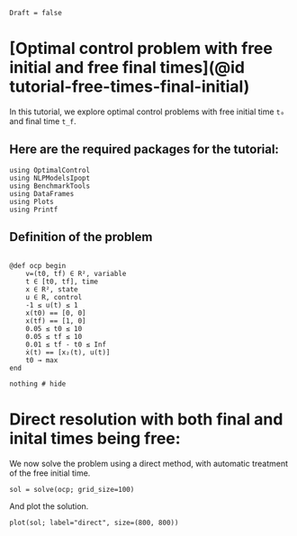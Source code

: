 ```@meta
Draft = false
```

# [Optimal control problem with free initial and free final times](@id tutorial-free-times-final-initial)

In this tutorial, we explore optimal control problems with free initial time `t₀` and final time `t_f`. 


## Here are the required packages for the tutorial:

```@example both_time
using OptimalControl
using NLPModelsIpopt
using BenchmarkTools
using DataFrames
using Plots
using Printf
```
## Definition of the problem

```@example both_time

@def ocp begin
    v=(t0, tf) ∈ R², variable
    t ∈ [t0, tf], time
    x ∈ R², state
    u ∈ R, control
    -1 ≤ u(t) ≤ 1
    x(t0) == [0, 0]
    x(tf) == [1, 0]
    0.05 ≤ t0 ≤ 10
    0.05 ≤ tf ≤ 10
    0.01 ≤ tf - t0 ≤ Inf
    ẋ(t) == [x₂(t), u(t)]
    t0 → max
end

nothing # hide
```

#  Direct resolution with both final and inital times being free:


We now solve the problem using a direct method, with automatic treatment of the free initial time.

```@example both_time
sol = solve(ocp; grid_size=100)
```
And plot the solution.

```@example both_time
plot(sol; label="direct", size=(800, 800))
```
